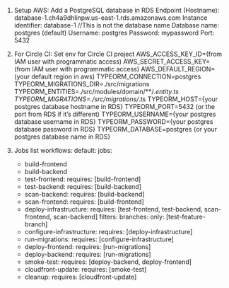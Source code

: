 1. Setup AWS: Add a PostgreSQL database in RDS
Endpoint (Hostname): database-1.ch4a9dhlinpw.us-east-1.rds.amazonaws.com 
Instance identifier: database-1 //This is not the database name
Database name: postgres (default)
Username: postgres
Password: mypassword
Port: 5432

1. For Circle CI: Set env for Circle CI project
AWS_ACCESS_KEY_ID=(from IAM user with programmatic access)
AWS_SECRET_ACCESS_KEY= (from IAM user with programmatic access)
AWS_DEFAULT_REGION=(your default region in aws)
TYPEORM_CONNECTION=postgres
TYPEORM_MIGRATIONS_DIR=./src/migrations
TYPEORM_ENTITIES=./src/modules/domain/**/*.entity.ts
TYPEORM_MIGRATIONS=./src/migrations/*.ts
TYPEORM_HOST={your postgres database hostname in RDS}
TYPEORM_PORT=5432 (or the port from RDS if it’s different)
TYPEORM_USERNAME={your postgres database username in RDS}
TYPEORM_PASSWORD={your postgres database password in RDS}
TYPEORM_DATABASE=postgres {or your postgres database name in RDS}

1. Jobs list
workflows:
  default:
    jobs:
      - build-frontend
      - build-backend
      - test-frontend:
          requires: [build-frontend]
      - test-backend:
          requires: [build-backend]
      - scan-backend:
          requires: [build-backend]
      - scan-frontend:
          requires: [build-frontend]
      - deploy-infrastructure:
          requires: [test-frontend, test-backend, scan-frontend, scan-backend]
          filters:
            branches:
              only: [test-feature-branch]
      - configure-infrastructure:
          requires: [deploy-infrastructure]
      - run-migrations:
          requires: [configure-infrastructure]
      - deploy-frontend:
          requires: [run-migrations]
      - deploy-backend:
          requires: [run-migrations]
      - smoke-test:
          requires: [deploy-backend, deploy-frontend]
      - cloudfront-update:
          requires: [smoke-test]
      - cleanup:
          requires: [cloudfront-update]

